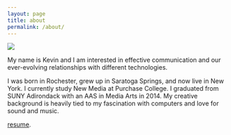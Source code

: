 ```yaml
---
layout: page
title: about
permalink: /about/
---
```


<!-- <div class="img_row">
  <img class="col two" src="/img/kae.jpg"/>
</div> -->

<img src="{{ site.baseurl }}/img/kae.jpg">


<br>


<!-- <h1>currently.</h1> -->
<!-- <h2>Empowering each other.</h2> -->
<!-- <h3> -->

 <p>

My name is Kevin and I am interested in effective communication and our ever-evolving relationships with different technologies.</p>

<p>I was born in Rochester, grew up in Saratoga Springs, and now live in New York. I currently study New Media at Purchase College. I graduated from SUNY Adirondack with an AAS in Media Arts in 2014. My creative background is heavily tied to my fascination with computers and love for sound and music.</p>

[resume](http://kevinegbert.com/resume.pdf).
